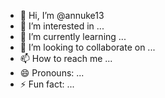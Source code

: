 - 👋 Hi, I’m @annuke13
- 👀 I’m interested in ...
- 🌱 I’m currently learning ...
- 💞️ I’m looking to collaborate on ...
- 📫 How to reach me ...
- 😄 Pronouns: ...
- ⚡ Fun fact: ...

<!---
annuke13/annuke13 is a ✨ special ✨ repository because its `README.md` (this file) appears on your GitHub profile.
You can click the Preview link to take a look at your changes.
hiya how's it going for you?? I hope you're having a lovely day 
